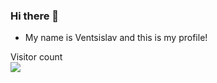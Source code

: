 ### Hi there 👋
- My name is Ventsislav and this is my profile!

<p align="left"> 
  Visitor count<br>
  <img src="https://profile-counter.glitch.me/venci0003/count.svg" />
</p>
<!--
![Ventsislav's GitHub stats](https://github-readme-stats.vercel.app/api?username=venci0003&count_private=false&theme=rose_pine&hide=prs,contribs,issues)

[![Most used languages](https://github-readme-stats.vercel.app/api/top-langs/?username=venci0003&layout=compact&theme=rose_pine)](https://github.com/anuraghazra/github-readme-stats)

<!--
**venci0003/venci0003** is a ✨ _special_ ✨ repository because its `README.md` (this file) appears on your GitHub profile.

Here are some ideas to get you started:

- 🔭 I’m currently working on ...
- 🌱 I’m currently learning ...
- 👯 I’m looking to collaborate on ...
- 🤔 I’m looking for help with ...
- 💬 Ask me about ...
- 📫 How to reach me: ...
- 😄 Pronouns: ...
- ⚡ Fun fact: ...
-->
